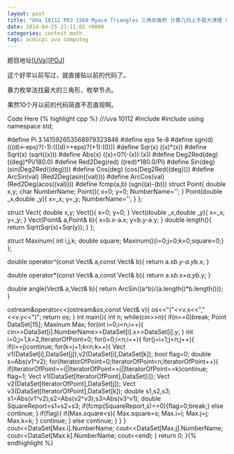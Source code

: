 ```yaml
---
layout: post
title: "UVa 10112 POJ 1569 Myacm Triangles 三角形面积 计算几何上手题大清理（5）"
date: 2014-04-25 21:11:02 +0800
categories: contest math
tags: acmicpc uva computeg
---
```

题目地址[<a title="UVa 10112" href="http://uva.onlinejudge.org/index.php?option=com_onlinejudge&Itemid=8&category=101&page=show_problem&problem=1053">UVa</a>][<a title="POJ 1569" href="http://poj.org/problem?id=1569" target="_blank">POJ</a>]

这个好早以前写过，就直接贴以前的代码了。

暴力枚举法找最大的三角形，枚举节点。

果然10个月以前的代码简直不忍直视啊。

Code Here
{% highlight cpp %}
///uva 10112
#include <iostream>
#include <cmath>
using namespace std;

#define Pi 3.141592653568979323846
#define eps 1e-8
#define sgn(d) (((d)<-eps)?(-1):(((d)>+eps)?(+1):(0)))
#define Sqr(x) ((x)*(x))
#define Sqrt(x) (sqrt((x)))
#define Abs(x) ((x)<0?(-(x)):(x))
#define Deg2Red(deg) ((deg)*Pi/180.0)
#define Red2Deg(red) ((red)*180.0/Pi)
#define Sin(deg) (sin(Deg2Red((deg))))
#define Cos(deg) (cos(Deg2Red((deg))))
#define ArcSin(val) (Red2Deg(asin((val))))
#define ArcCos(val) (Red2Deg(acos((val))))
#define fcmp(a,b) (sgn((a)-(b)))
struct Point{
    double x,y;
    char NumberName;
    Point(){
        x=0;
        y=0;
        NumberName=' ';
    }
    Point(double _x,double _y){
        x=_x;
        y=_y;
        NumberName=' ';
    }
};

struct Vect{
    double x,y;
    Vect(){
        x=0;
        y=0;
    }
    Vect(double _x,double _y){
        x=_x;
        y=_y;
    }
    Vect(Point& a,Point& b){
        x=b.x-a.x;
        y=b.y-a.y;
    }
    double length(){
        return Sqrt(Sqr(x)+Sqr(y));
    }
};

struct Maxinum{
    int i,j,k;
    double square;
    Maxinum(){i=0;j=0;k=0;square=0;}
};

double operator^(const Vect& a,const Vect& b){
    return a.x*b.y-a.y*b.x;
}

double operator*(const Vect& a,const Vect& b){
    return a.x*b.x+a.y*b.y;
}

double angle(Vect& a,Vect& b){
    return ArcSin((a^b)/(a.length()*b.length()));
}

ostream&operator<<(ostream&os,const Vect& v){
    os<<"("<<v.x<<","<<v.y<<")";
    return os;
}
int main(){
    int n;
    while(cin>>n){
        if(n==0)break;
        Point DataSet[15];
        Maxinum Max;
        for(int i=0;i<n;i++){
            cin>>DataSet[i].NumberName>>DataSet[i].x>>DataSet[i].y;
        }
        int i=0,j=1,k=2,IteratorOfPoint=0;
        for(i=0;i<n;i++){
            for(j=i+1;j<n;j++){
                if(i>=j)continue;
                for(k=j+1;k<n;k++){
                    Vect v1(DataSet[i],DataSet[j]),v2(DataSet[i],DataSet[k]);
                    bool flag=0;
                    double s=Abs(v1^v2);
                    for(IteratorOfPoint=0;IteratorOfPoint<n;IteratorOfPoint++){
                        if(IteratorOfPoint==i||IteratorOfPoint==j||IteratorOfPoint==k)continue;
                        flag=1;
                        Vect v1(DataSet[IteratorOfPoint],DataSet[i]);
                        Vect v2(DataSet[IteratorOfPoint],DataSet[j]);
                        Vect v3(DataSet[IteratorOfPoint],DataSet[k]);
                        double s1,s2,s3;
                        s1=Abs(v1^v2);s2=Abs(v2^v3);s3=Abs(v3^v1);
                        double SquareReport=s1+s2+s3;
                        if(fcmp(SquareReport,s)==0){flag=0;break;}
                        else continue;
                    }
                    if(flag){
                        if(Max.square<s){
                            Max.square=s;
                            Max.i=i;
                            Max.j=j;
                            Max.k=k;
                        }
                        continue;
                    }
                    else continue;
                }
            }
        }
        cout<<DataSet[Max.i].NumberName;
        cout<<DataSet[Max.j].NumberName;
        cout<<DataSet[Max.k].NumberName;
        cout<<endl;
    }
    return 0;
}{% endhighlight %}

